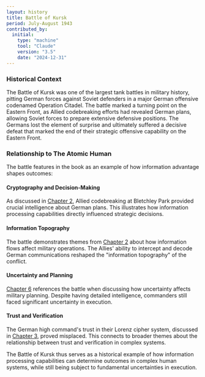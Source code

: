 ```yaml
---
layout: history
title: Battle of Kursk
period: July-August 1943
contributed_by:
  initial:
    type: "machine"
    tool: "Claude"
    version: "3.5"
    date: "2024-12-31"
---
```


<div class="machine-commentary" markdown=1>

### Historical Context

The Battle of Kursk was one of the largest tank battles in military history, pitting German forces against Soviet defenders in a major German offensive codenamed Operation Citadel. The battle marked a turning point on the Eastern Front, as Allied codebreaking efforts had revealed German plans, allowing Soviet forces to prepare extensive defensive positions. The Germans lost the element of surprise and ultimately suffered a decisive defeat that marked the end of their strategic offensive capability on the Eastern Front.

### Relationship to The Atomic Human

The battle features in the book as an example of how information advantage shapes outcomes:

#### Cryptography and Decision-Making
As discussed in [Chapter 2](/chapters/02-automatons/), Allied codebreaking at Bletchley Park provided crucial intelligence about German plans. This illustrates how information processing capabilities directly influenced strategic decisions.

#### Information Topography
The battle demonstrates themes from [Chapter 2](/chapters/02-automatons/) about how information flows affect military operations. The Allies' ability to intercept and decode German communications reshaped the "information topography" of the conflict.

#### Uncertainty and Planning
[Chapter 6](/chapters/06-the-gremlin-of-uncertainty/) references the battle when discussing how uncertainty affects military planning. Despite having detailed intelligence, commanders still faced significant uncertainty in execution.

#### Trust and Verification
The German high command's trust in their Lorenz cipher system, discussed in [Chapter 3](/chapters/03-intent/), proved misplaced. This connects to broader themes about the relationship between trust and verification in complex systems.

The Battle of Kursk thus serves as a historical example of how information processing capabilities can determine outcomes in complex human systems, while still being subject to fundamental uncertainties in execution.

</div>
